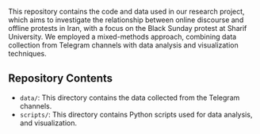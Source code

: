 This repository contains the code and data used in our research project, which aims to investigate the relationship between online discourse and offline protests in Iran, with a focus on the Black Sunday protest at Sharif University. We employed a mixed-methods approach, combining data collection from Telegram channels with data analysis and visualization techniques.
## Repository Contents
- `data/`: This directory contains the data collected from the Telegram channels.
- `scripts/`: This directory contains Python scripts used for data analysis, and visualization.
